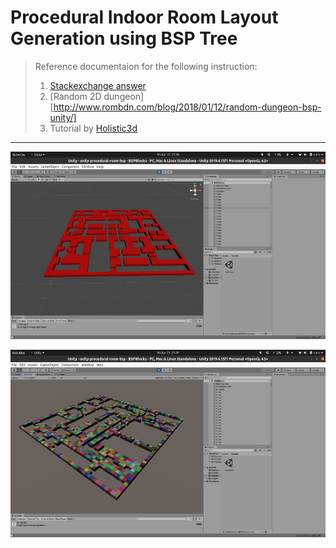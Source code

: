 Procedural Indoor Room Layout Generation using BSP Tree
================

> Reference documentaion for the following instruction:
>   1. [Stackexchange answer](https://gamedev.stackexchange.com/a/82066)
>   2. [Random 2D dungeon][http://www.rombdn.com/blog/2018/01/12/random-dungeon-bsp-unity/]
>   3. Tutorial by [Holistic3d](https://www.youtube.com/channel/UCp_SOgsRYdLfIEWLjM62ZJg)

---

<p align="center">
    <img height="300" src="docs/Screenshot0.png">
</p>

<p align="center">
    <img height="300" src="docs/Screenshot1.png">
</p>
